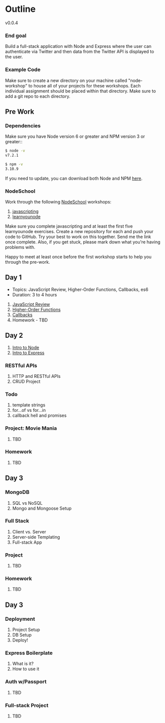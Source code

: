 # Outline

v0.0.4

### End goal

Build a full-stack application with Node and Express where the user can authenticate via Twitter and then data from the Twitter API is displayed to the user.

### Example Code

Make sure to create a new directory on your machine called "node-workshop" to house all of your projects for these workshops. Each individual assignment should be placed within that directory. Make sure to add a git repo to each directory.

## Pre Work

### Dependencies

Make sure you have Node version 6 or greater and NPM version 3 or greater::

```sh
$ node -v
v7.2.1

$ npm -v
3.10.9
```

If you need to update, you can download both Node and NPM [here](https://nodejs.org/en/download/current/).

### NodeSchool

Work through the following [NodeSchool](https://nodeschool.io/) workshops:

1. [javascripting](https://github.com/workshopper/javascripting)
1. [learnyounode](https://github.com/workshopper/learnyounode)

Make sure you complete javascripting and at least the first five learnyounode exercises. Create a new repository for each and push your code to GitHub. Try your best to work on this together. Send me the link once complete. Also, if you get stuck, please mark down what you're having problems with.

Happy to meet at least once before the first workshop starts to help you through the pre-work.

## Day 1

- Topics: JavaScript Review, Higher-Order Functions, Callbacks, es6
- Duration: 3 to 4 hours

1. [JavaScript Review](lessons/01-js_review.md)
1. [Higher-Order Functions](lessons/02-hof.md)
1. [Callbacks](lessons/03-callbacks.md)
1. Homework - TBD

## Day 2

1. [Intro to Node](lessons/04-node-intro.md)
1. [Intro to Express](lessons/05-express-intro.md)

### RESTful APIs

1. HTTP and RESTful APIs
1. CRUD Project

### Todo

1. template strings
1. for...of vs for...in
1. callback hell and promises

### Project: Movie Mania

1. TBD

### Homework

1. TBD

## Day 3

### MongoDB

1. SQL vs NoSQL
1. Mongo and Mongoose Setup

### Full Stack

1. Client vs. Server
1. Server-side Templating
1. Full-stack App

### Project

1. TBD

### Homework

1. TBD

## Day 3

### Deployment

1. Project Setup
1. DB Setup
1. Deploy!

### Express Boilerplate

1. What is it?
1. How to use it

### Auth w/Passport

1. TBD

### Full-stack Project

1. TBD
